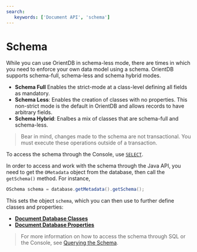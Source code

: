 ```yaml
---
search:
   keywords: ['Document API', 'schema']
---
```


# Schema

While you can use OrientDB in schema-less mode, there are times in which you need to enforce your own data model using a schema.  OrientDB supports schema-full, schema-less and schema hybrid modes.

- **Schema Full** Enables the strict-mode at a class-level defining all fields as mandatory.
- **Schema Less**: Enables the creation of classes with no properties.  This non-strict mode is the default in OrientDB and allows records to have arbitrary fields.
- **Schema Hybrid**: Enalbes a mix of classes that are schema-full and schema-less.  


>Bear in mind, changes made to the schema are not transactional.  You must execute these operations outside of a transaction.

To access the schema through the Console, use [`SELECT`](SQL.md#query-the-schema).  

In order to access and work with the schema through the Java API, you need to get the `OMetadata` object from the database, then call the `getSchema()` method. For instance,

```java
OSchema schema = database.getMetadata().getSchema();
```

This sets the object `schema`, which you can then use to further define classes and properties:

- [**Document Database Classes**](Document-API-Class.md)
- [**Document Database Properties**](Document-API-Property.md)


>For more information on how to access the schema through SQL or the Console, see [Querying the Schema](SQL.md#query-the-schema).


